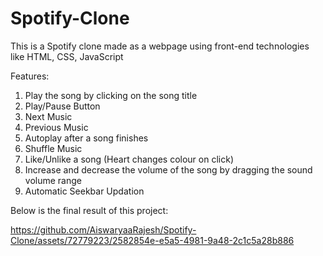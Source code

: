# Spotify-Clone
This is a Spotify clone made as a webpage using front-end technologies like HTML, CSS, JavaScript

Features:
1) Play the song by clicking on the song title
2) Play/Pause Button
3) Next Music
4) Previous Music
5) Autoplay after a song finishes
6) Shuffle Music
7) Like/Unlike a song (Heart changes colour on click)
8) Increase and decrease the volume of the song by dragging the sound volume range
9) Automatic Seekbar Updation

    
Below is the final result of this project:


https://github.com/AiswaryaaRajesh/Spotify-Clone/assets/72779223/2582854e-e5a5-4981-9a48-2c1c5a28b886

